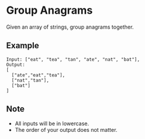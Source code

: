 # Group Anagrams

Given an array of strings, group anagrams together.

## Example
```
Input: ["eat", "tea", "tan", "ate", "nat", "bat"],
Output:
[
  ["ate","eat","tea"],
  ["nat","tan"],
  ["bat"]
]
```

## Note
* All inputs will be in lowercase.
* The order of your output does not matter.
